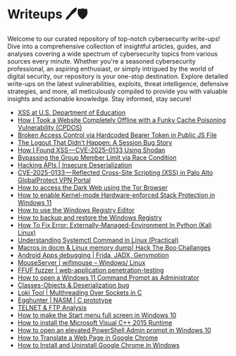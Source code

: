 # Writeups 🖊️🛡️
Welcome to our curated repository of top-notch cybersecurity write-ups! Dive into a comprehensive collection of insightful articles, guides, and analyses covering a wide spectrum of cybersecurity topics from various sources every minute. Whether you're a seasoned cybersecurity professional, an aspiring enthusiast, or simply intrigued by the world of digital security, our repository is your one-stop destination. Explore detailed write-ups on the latest vulnerabilities, exploits, threat intelligence, defensive strategies, and more, all meticulously compiled to provide you with valuable insights and actionable knowledge. Stay informed, stay secure!
<!-- WRITEUPS:START -->
- [XSS at U.S. Department of Education](https://medium.com/legionhunters/xss-at-u-s-department-of-education-771bf5b0a003?source=rss------bug_bounty_writeup-5)
- [How I Took a Website Completely Offline with a Funky Cache Poisoning Vulnerability &lpar;CPDOS&rpar;](https://medium.com/@Maverick0o0/how-i-took-a-website-completely-offline-with-a-funky-cache-poisoning-vulnerability-cpdos-220ac75d1cf3?source=rss------bug_bounty_writeup-5)
- [Broken Access Control via Hardcoded Bearer Token in Public JS File](https://medium.com/@nnouh4967/broken-access-control-via-hardcoded-bearer-token-in-public-js-file-b2f6c87b4d44?source=rss------bug_bounty_writeup-5)
- [The Logout That Didn’t Happen: A Session Bug Story](https://medium.com/@sirimanju41/the-logout-that-didnt-happen-a-session-bug-story-2652632c6067?source=rss------bug_bounty_writeup-5)
- [How I Found XSS — CVE-2025–0133 Using Shodan](https://ch4ndan.medium.com/how-i-found-xss-cve-2025-0133-using-shodan-39a37eae7807?source=rss------bug_bounty_writeup-5)
- [Bypassing the Group Member Limit via Race Condition](https://medium.com/@khaledelnabet/bypassing-the-group-member-limit-via-race-condition-2442ad33739e?source=rss------bug_bounty_writeup-5)
- [Hacking APIs | Insecure Deserialization](https://medium.com/@aminefarah802/hacking-apis-1b809d9d5aa0?source=rss------bug_bounty_writeup-5)
- [CVE-2025-0133 — Reflected Cross-Site Scripting &lpar;XSS&rpar; in Palo Alto GlobalProtect VPN Portal](https://medium.com/@gourisankara357/cve-2025-0133-reflected-cross-site-scripting-xss-in-palo-alto-globalprotect-vpn-portal-591c5711160f?source=rss------bug_bounty_writeup-5)
- [How to access the Dark Web using the Tor Browser](https://www.bleepingcomputer.com/tutorials/how-to-access-the-dark-web-using-the-tor-browser/)
- [How to enable Kernel-mode Hardware-enforced Stack Protection in Windows 11](https://www.bleepingcomputer.com/tutorials/how-to-enable-kernel-mode-hardware-enforced-stack-protection-in-windows-11/)
- [How to use the Windows Registry Editor](https://www.bleepingcomputer.com/tutorials/how-to-use-the-windows-registry-editor/)
- [How to backup and restore the Windows Registry](https://www.bleepingcomputer.com/tutorials/how-to-backup-and-restore-the-windows-registry/)
- [How To Fix Error: Externally-Managed-Environment In Python &lpar;Kali Linux&rpar;](https://technicalnavigator.in/how-to-fix-error-externally-managed-environment-in-python-kali-linux/)
- [Understanding Systemctl Command in Linux &lpar;Practical&rpar;](https://technicalnavigator.in/understanding-systemctl-command-in-linux-practical/)
- [Macros in docm &amp; Linux memory dump| Hack The Boo  Challanges](https://technicalnavigator.in/macros-in-docm-linux-memory-dump-hack-the-boo-challanges/)
- [Android Apps debugging |  Frida, JADX, Genymotion](https://technicalnavigator.in/android-apps-debugging-frida-jadx-genymotion/)
- [MouseServer | wifimouse – Windows/ Linux](https://technicalnavigator.in/mouseserver-wifimouse-windows-linux/)
- [FFUF fuzzer | web-application penetration-testing](https://technicalnavigator.in/ffuf-fuzzer-web-application-penetration-testing/)
- [How to open a Windows 11 Command Prompt as Administrator](https://www.bleepingcomputer.com/tutorials/how-to-open-a-windows-11-command-prompt-as-administrator/)
- [Classes-Objects &amp; Deserialization bug](https://technicalnavigator.in/classes-objects-deserialization-bug/)
- [Loki Tool | Multhreading Over Sockets in C](https://technicalnavigator.in/loki-tool-multhreading-over-sockets-in-c/)
- [Egghunter | NASM | C prototype](https://technicalnavigator.in/egghunter-nasm-c-prototype/)
- [TELNET &amp; FTP Analysis](https://technicalnavigator.in/telnet-ftp-analysis/)
- [How to make the Start menu full screen in Windows 10](https://www.bleepingcomputer.com/tutorials/how-to-make-the-start-menu-full-screen-in-windows-10/)
- [How to install the Microsoft Visual C++ 2015 Runtime](https://www.bleepingcomputer.com/tutorials/how-to-install-the-microsoft-visual-c-2015-runtime/)
- [How to open an elevated PowerShell Admin prompt in Windows 10](https://www.bleepingcomputer.com/tutorials/how-to-open-an-elevated-powershell-admin-prompt-in-windows-10/)
- [How to Translate a Web Page in Google Chrome](https://www.bleepingcomputer.com/tutorials/how-to-translate-a-web-page-in-google-chrome/)
- [How to Install and Uninstall Google Chrome in Windows](https://www.bleepingcomputer.com/tutorials/how-to-install-and-uninstall-google-chrome-in-windows/)
<!-- WRITEUPS:END -->
